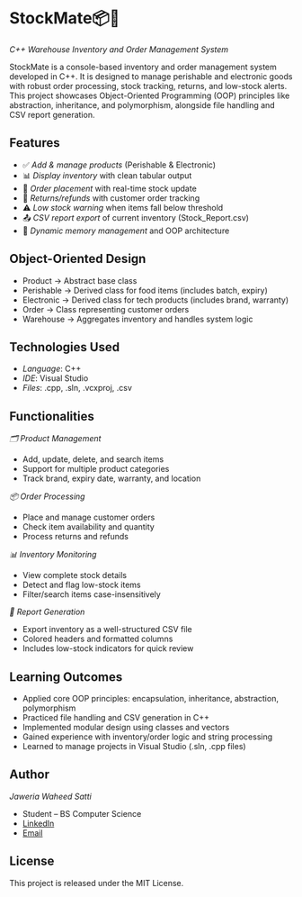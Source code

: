 # StockMate📦🧾  
*C++ Warehouse Inventory and Order Management System*

StockMate is a console-based inventory and order management system developed in C++. It is designed to manage perishable and electronic goods with robust order processing, stock tracking, returns, and low-stock alerts. This project showcases Object-Oriented Programming (OOP) principles like abstraction, inheritance, and polymorphism, alongside file handling and CSV report generation.

## Features

- ✅ *Add & manage products* (Perishable & Electronic)
- 📊 *Display inventory* with clean tabular output
- 🛒 *Order placement* with real-time stock update
- 🔁 *Returns/refunds* with customer order tracking
- ⚠ *Low stock warning* when items fall below threshold
- 📤 *CSV report export* of current inventory (Stock_Report.csv)
- 💾 *Dynamic memory management* and OOP architecture

## Object-Oriented Design

- Product → Abstract base class
- Perishable → Derived class for food items (includes batch, expiry)
- Electronic → Derived class for tech products (includes brand, warranty)
- Order → Class representing customer orders
- Warehouse → Aggregates inventory and handles system logic

## Technologies Used

- *Language*: C++
- *IDE*: Visual Studio
- *Files*: .cpp, .sln, .vcxproj, .csv

## Functionalities

*🗂 Product Management*
- Add, update, delete, and search items
- Support for multiple product categories
- Track brand, expiry date, warranty, and location

*📦 Order Processing*
- Place and manage customer orders
- Check item availability and quantity
- Process returns and refunds

*📊 Inventory Monitoring*
- View complete stock details
- Detect and flag low-stock items
- Filter/search items case-insensitively

*🧾 Report Generation*
- Export inventory as a well-structured CSV file
- Colored headers and formatted columns
- Includes low-stock indicators for quick review

## Learning Outcomes

- Applied core OOP principles: encapsulation, inheritance, abstraction, polymorphism
- Practiced file handling and CSV generation in C++
- Implemented modular design using classes and vectors
- Gained experience with inventory/order logic and string processing
- Learned to manage projects in Visual Studio (.sln, .cpp files)

## Author

*Jaweria Waheed Satti*

- Student – BS Computer Science 
- [LinkedIn](https://www.linkedin.com/in/jaweriasatti)  
- [Email](mailto:jaweriasatti19@gmail.com)

##  License

This project is released under the MIT License.
